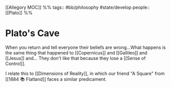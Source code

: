 [[Allegory MOC]]
%%
tags:: #bb/philosophy #state/develop 
people:: [[Plato]] %%
# Plato's Cave
When you return and tell everyone their beliefs are wrong...What happens is the same thing that happened to [[Copernicus]] and [[Gallileo]] and [[Jesus]] and... They don't like that because they lose a [[Sense of Control]].

I relate this to [[Dimensions of Reality]], in which our friend "A Square" from [[1884 📚 Flatland]] faces a similar predicament. 